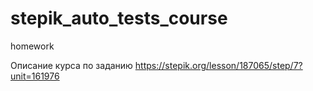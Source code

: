 # stepik_auto_tests_course
homework

Описание курса по заданию https://stepik.org/lesson/187065/step/7?unit=161976